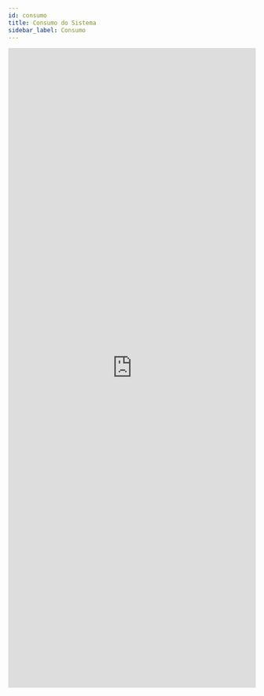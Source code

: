 ```yaml
---
id: consumo
title: Consumo do Sistema
sidebar_label: Consumo
---
```


<div class="container">
<iframe src="https://docs.google.com/spreadsheets/d/e/2PACX-1vTHRGadriN0tKc4ZpuebTkjX_TBEA6U4SKnUm9Dge-MR068oY93S7m-u1IcnoRR2HV9yY0PTg1eKb8J/pubhtml?gid=588421123&amp;single=true&amp;widget=true&amp;headers=false&amp;chrome=true" frameborder="0" width="100%" height="1300px"></iframe>
</div>